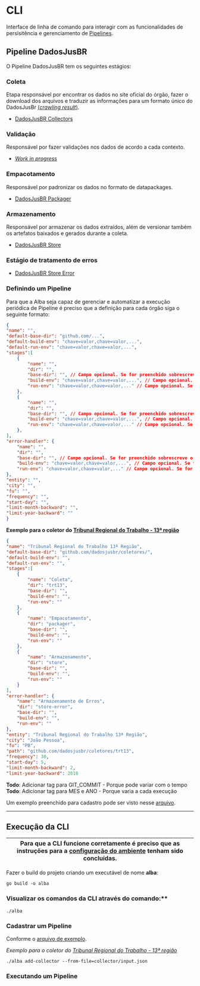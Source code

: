 # CLI

Interface de linha de comando para interagir com as funcionalidades de persisitência e gerenciamento de [Pipelines](https://github.com/dadosjusbr/executor).

## Pipeline DadosJusBR
O Pipeline DadosJusBR tem os seguintes estágios:

### Coleta 
Etapa responsável por encontrar os dados no site oficial do órgão, fazer o download dos arquivos e traduzir as informações para um formato único do DadosJusBr [(*crawling result*)](https://github.com/dadosjusbr/storage/blob/master/agency.go#L27). 

- [DadosJusBR Collectors](https://github.com/dadosjusbr/coletores)

### Validação
Responsável por fazer validações nos dados de acordo a cada contexto.

- [*Work in progress*](https://github.com/dadosjusbr/coletores)

### Empacotamento
Responsável por padronizar os dados no formato de datapackages.

- [DadosJusBR Packager](https://github.com/dadosjusbr/coletores/tree/master/packager)

### Armazenamento
Responsável por armazenar os dados extraídos, além de versionar também os artefatos baixados e gerados durante a coleta.

- [DadosJusBR Store](https://github.com/dadosjusbr/coletores/tree/master/store)

### Estágio de tratamento de erros
- [DadosJusBR Store Error](https://github.com/dadosjusbr/coletores/tree/master/store-error)

### Definindo um Pipeline 

Para que a Alba seja capaz de gerenciar e automatizar a execução periódica de Pipeline é preciso que a definição para cada órgão siga o seguinte formato:

``` json
{
"name": "",
"default-base-dir": "github.com/...",
"default-build-env": "chave=valor,chave=valor,...",
"default-run-env": "chave=valor,chave=valor,...",
"stages":[
    {
        "name": "",
        "dir": "",
        "base-dir": "", // Campo opcional. Se for preenchido sobrescreve o default-base-dir
        "build-env": "chave=valor,chave=valor,...", // Campo opcional. Se for preenchido sobrescreve o default-build-env
        "run-env": "chave=valor,chave=valor,..." // Campo opcional. Se for preenchido sobrescreve o default-run-env
    },
    {
        "name": "",
        "dir": "",
        "base-dir": "", // Campo opcional. Se for preenchido sobrescreve o default-base-dir
        "build-env": "chave=valor,chave=valor,...", // Campo opcional. Se for preenchido sobrescreve o default-build-env
        "run-env": "chave=valor,chave=valor,..." // Campo opcional. Se for preenchido sobrescreve o default-run-env
    },
],
"error-handler": {
    "name": "",
    "dir": "",
    "base-dir": "", // Campo opcional. Se for preenchido sobrescreve o default-base-dir
    "build-env": "chave=valor,chave=valor,...", // Campo opcional. Se for preenchido sobrescreve o default-build-env
    "run-env": "chave=valor,chave=valor,..." // Campo opcional. Se for preenchido sobrescreve o default-run-env
},
"entity": "",
"city": "",
"fu": "",
"frequency": "",
"start-day": "",
"limit-month-backward": "",
"limit-year-backward": ""
}
```

**Exemplo para o coletor do [Tribunal Regional do Trabalho - 13ª região](https://github.com/dadosjusbr/coletores/tree/master/trt13)**
``` json
{
"name": "Tribunal Regional do Trabalho 13ª Região",
"default-base-dir": "github.com/dadosjusbr/coletores/",
"default-build-env": "",
"default-run-env": "",
"stages":[
    {
        "name": "Coleta",
        "dir": "trt13",
        "base-dir": "",
        "build-env": "",
        "run-env": ""
    },
    {
        "name": "Empacotamento",
        "dir": "packager",
        "base-dir": "",
        "build-env": "",
        "run-env": ""
    },
    {
        "name": "Armazenamento",
        "dir": "store",
        "base-dir": "",
        "build-env": "",
        "run-env": ""
    }
],
"error-handler": {
    "name": "Armazenamento de Erros",
    "dir": "store-error",
    "base-dir": "",
    "build-env": "",
    "run-env": ""
},
"entity": "Tribunal Regional do Trabalho 13ª Região",
"city": "João Pessoa",
"fu": "PB",
"path": "github.com/dadosjusbr/coletores/trt13",
"frequency": 30,
"start-day": 5,
"limit-month-backward": 2,
"limit-year-backward": 2018
```
**Todo**: Adicionar tag para GIT_COMMIT - Porque pode variar com o tempo
**Todo**: Adicionar tag para MES e ANO - Porque varia a cada execução

Um exemplo preenchido para cadastro pode ser visto nesse [arquivo](https://github.com/dadosjusbr/alba/blob/master/cli/collector/input.json).

---

## Execução da CLI

| Para que a CLI funcione corretamente é preciso que as instruções para a [configuração do ambiente](https://github.com/dadosjusbr/alba/blob/master/README.md) tenham sido concluídas. |
|--------------------------------------------------------------------------------------------------------------------------------------------------------------------------------------|

Fazer o build do projeto criando um executável de nome **alba**:

`go build -o alba`

### Visualizar os comandos da CLI através do comando:**

`./alba`

### Cadastrar um Pipeline
Conforme o [arquivo de exemplo](https://github.com/dadosjusbr/alba/blob/master/cli/collector/input.json).

*Exemplo para o coletor do [Tribunal Regional do Trabalho - 13ª região](https://github.com/dadosjusbr/coletores/tree/master/trt13)*

`./alba add-collector --from-file=collector/input.json`

### Executando um Pipeline